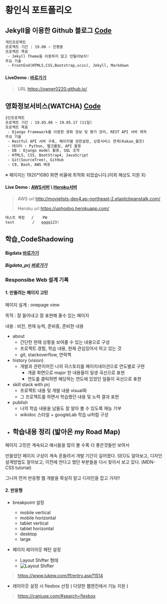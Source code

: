 # 황인식 포트폴리오

## Jekyll을 이용한 Github 블로그 [Code](https://github.com/owner0220/owner0220.github.io)

```html
개인프로젝트
프로젝트 기간 : 19.06 ~ 진행중
프로젝트 목표
 - Jekyll Theme을 이용하지 않고 만들어보자!
주요 기술
 - FrontEnd(HTML5,CSS,Bootstrap,scss), Jekyll, Markdown
```

#### LiveDemo : [바로가기](https://owner0220.github.io/)

> URL <https://owner0220.github.io/>





## 영화정보서비스(WATCHA) [Code](<https://github.com/owner0220/hodoo>)

```html
2인프로젝트
프로젝트 기간 : 19.05.06 ~ 19.05.17 (11일)
프로젝트 목표
 - Django Framework를 이용한 영화 정보 및 평가 관리, REST API 서버 제작
주요 기술
 - Restful API 서버 구축, 페이지별 권한설정, 상용서비스 연계(Kakao_플친)
 - 데이터 : Python, 웹크롤링, API 활용
 - DB : Django model 활용, SQL 조작
 - HTML5, CSS, BootStrap4, JavaScript
 - Git(SourceTree), GitHub
 - C9, Bash, AWS 배포
```

※ 페이지는 1920*1080 화면 비율에 최적화 되었습니다.(이외 해상도 지원 X)

#### Live Demo : [AWS서버](http://movielists-dev4.ap-northeast-2.elasticbeanstalk.com/)  \ [Heroku서버](<https://uphodoo.herokuapp.com/>)

> AWS url http://movielists-dev4.ap-northeast-2.elasticbeanstalk.com/  
>
> Heroku url https://uphodoo.herokuapp.com/

```html
테스트 계정   /    PW 
test        /   qqqq123!
```



## 학습_CodeShadowing

#### Bigdata [바로가기](<https://github.com/owner0220/bigdata>)

##### Bigdata_prj [바로가기](<https://github.com/owner0220/prj_bigdata>)





### Responsibe Web 설계 기록

#### 1. 만들려는 페이지 고민

페이지 설계 : onepage view

목적 : 잘 들어내고 잘 표현해 줄수 있는 페이지

내용 : 비전, 현재 능력, 준비중, 준비한 내용

- about
  - 간단한 현재 상황을 보여줄 수 있는 내용으로 구성
  - 프로젝트 경험, 학습 내용, 현재 관심있어서 하고 있는 것
  - git, stackoverflow, 연락책
- history (vision)
  - 개발과 관련지어진 나의 히스토리를 페이지네이션으로 연도별로 구현
    - 개괄 화면으로 major 한 내용들이 일생 곡선으로 표현
    - 연도를 클릭하면 해당하는 연도에 있었던 일들이 곡선으로 표현
- skill stack with prj
  - 프로젝트 내용 및 개발 내용 visual화
  - 그 프로젝트를 하면서 학습했던 내용 및 노력 결과 표현
- publish
  - 나의 학습 내용을 남들도 잘 알아 볼 수 있도록 재능 기부
  - wikidoc 스타일 + googleLab 학습 ui처럼 구성
- 학습내용 정리 (밟아온 my Road Map)
  - 



페이지 고민은 계속되고 예시들을 많이 볼 수록 더 좋은것들만 보여서

만들었던 페이지 구성이 계속 흔들려서 개발 기간이 길어졌다. SEO도 알아보고, 디자인 설계방법도 알아보고, 이전에 안다고 했던 부분들을 다시 찾아서 보고 있다. (MDN-CSS tutorial)

그니까 먼저 반응형 웹 개발을 확실히 알고 디자인을 잡고 가자!!



#### 2. 반응형

- breakpoint 설정
  - mobile vertical
  - mobile horizontal
  - tablet vertical
  - tablet horizontal
  - desktop
  - large

- 페이지 레이아웃 패턴 설정
  - Layout Shifter 형태
  - ![Layout Shifter](https://static.lukew.com/md-patterns3.png)

> https://www.lukew.com/ff/entry.asp?1514

- 레이아웃 설정 시 flexbox 선정 ( 다양한 웹엔진에서 기능 지원 )

> https://caniuse.com/#search=flexbox